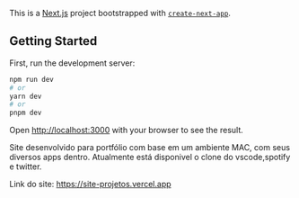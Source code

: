 This is a [Next.js](https://nextjs.org/) project bootstrapped with [`create-next-app`](https://github.com/vercel/next.js/tree/canary/packages/create-next-app).

## Getting Started

First, run the development server:

```bash
npm run dev
# or
yarn dev
# or
pnpm dev
```

Open [http://localhost:3000](http://localhost:3000) with your browser to see the result.

Site desenvolvido para portfólio com base em um ambiente MAC, com seus diversos apps dentro. Atualmente está disponivel o clone do vscode,spotify e twitter.

Link do site: https://site-projetos.vercel.app
